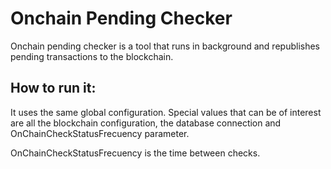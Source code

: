 # Onchain Pending Checker

Onchain pending checker is a tool that runs in background and republishes pending transactions to the blockchain.

## How to run it:

It uses the same global configuration. Special values that can be of interest are all the blockchain configuration,
the database connection and OnChainCheckStatusFrecuency parameter.

OnChainCheckStatusFrecuency is the time between checks.
